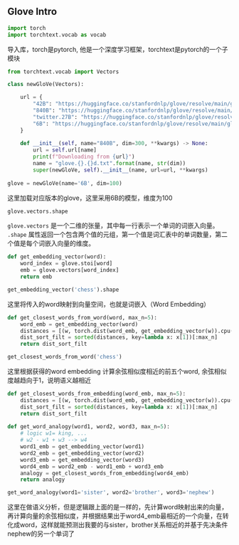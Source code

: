 ## Glove Intro

```python
import torch
import torchtext.vocab as vocab
```
导入库，torch是pytorch, 他是一个深度学习框架，torchtext是pytorch的一个子模块

```python
from torchtext.vocab import Vectors

class newGloVe(Vectors):

    url = {
        "42B": "https://huggingface.co/stanfordnlp/glove/resolve/main/glove.42B.300d.zip",
        "840B": "https://huggingface.co/stanfordnlp/glove/resolve/main/glove.840B.300d.zip",
        "twitter.27B": "https://huggingface.co/stanfordnlp/glove/resolve/main/glove.twitter.27B.zip",
        "6B": "https://huggingface.co/stanfordnlp/glove/resolve/main/glove.6B.zip",
    }
    
    def __init__(self, name="840B", dim=300, **kwargs) -> None:
        url = self.url[name]
        print(f"Downloading from {url}")
        name = "glove.{}.{}d.txt".format(name, str(dim))
        super(newGloVe, self).__init__(name, url=url, **kwargs)
        
glove = newGloVe(name='6B', dim=100)
```
这里加载对应版本的glove，这里采用6B的模型，维度为100

```python
glove.vectors.shape
```
`glove.vectors` 是一个二维的张量，其中每一行表示一个单词的词嵌入向量。 `.shape` 属性返回一个包含两个值的元组，第一个值是词汇表中的单词数量，第二个值是每个词嵌入向量的维度。

```python
def get_embedding_vector(word):
    word_index = glove.stoi[word]
    emb = glove.vectors[word_index]
    return emb

get_embedding_vector('chess').shape
```
这里将传入的word映射到向量空间，也就是词嵌入（Word Embedding）

```python
def get_closest_words_from_word(word, max_n=5):
    word_emb = get_embedding_vector(word)
    distances = [(w, torch.dist(word_emb, get_embedding_vector(w)).cpu().item()) for w in glove.itos]
    dist_sort_filt = sorted(distances, key=lambda x: x[1])[:max_n]
    return dist_sort_filt

get_closest_words_from_word('chess')
```
这里根据获得的word embedding 计算余弦相似度相近的前五个word, 余弦相似度越趋向于1，说明语义越相近

```python
def get_closest_words_from_embedding(word_emb, max_n=5):
    distances = [(w, torch.dist(word_emb, get_embedding_vector(w)).cpu().item()) for w in glove.itos]
    dist_sort_filt = sorted(distances, key=lambda x: x[1])[:max_n]
    return dist_sort_filt
    
def get_word_analogy(word1, word2, word3, max_n=5):
    # logic w1= king, ...
    # w2 - w1 + w3 --> w4
    word1_emb = get_embedding_vector(word1)
    word2_emb = get_embedding_vector(word2)
    word3_emb = get_embedding_vector(word3)
    word4_emb = word2_emb - word1_emb + word3_emb
    analogy = get_closest_words_from_embedding(word4_emb)
    return analogy

get_word_analogy(word1='sister', word2='brother', word3='nephew')
```
这里在做语义分析，但是逻辑跟上面的是一样的，先计算word映射出来的向量，再计算向量的余弦相似度，并根据结果出于word4_emb最相近的一个向量，在转化成word，这样就能预测出我要的与sister，brother关系相近的并基于先决条件nephew的另一个单词了